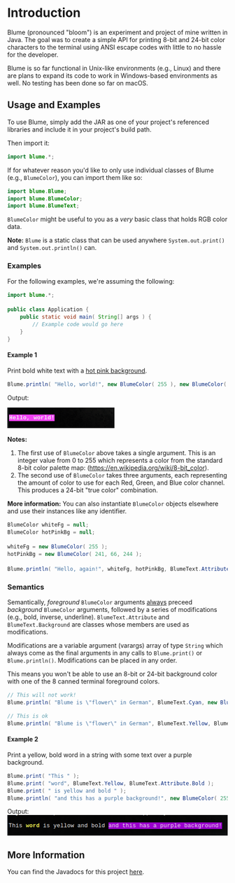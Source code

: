 # Introduction
Blume (pronounced "bloom") is an experiment and project of mine written in Java. The goal was to create a simple API for printing 8-bit and 24-bit color characters to the terminal using ANSI escape codes with little to no hassle for the developer.

Blume is so far functional in Unix-like environments (e.g., Linux) and there are plans to expand its code to work in Windows-based environments as well. No testing has been done so far on macOS.

## Usage and Examples
To use Blume, simply add the JAR as one of your project's referenced libraries and include it in your project's build path.

Then import it:
```java
import blume.*;
```

If for whatever reason you'd like to only use individual classes of Blume (e.g., `BlumeColor`), you can import them like so:
```java
import blume.Blume;
import blume.BlumeColor;
import blume.BlumeText;
```

`BlumeColor` might be useful to you as a _very_ basic class that holds RGB color data.

**Note:** `Blume` is a static class that can be used anywhere `System.out.print()` and `System.out.println()` can.

### Examples
For the following examples, we're assuming the following:
```java
import blume.*;

public class Application {
	public static void main( String[] args ) {
		// Example code would go here
	}
}
```

#### Example 1
Print bold white text with a [hot pink background](https://www.w3schools.com/colors/colors_picker.asp?color=f142f4).
```java
Blume.println( "Hello, world!", new BlumeColor( 255 ), new BlumeColor( 241, 66, 244 ), BlumeText.Attribute.Bold );
```
Output:

![Example 1](examples/example1.png)

**Notes:**
1. The first use of `BlumeColor` above takes a single argument. This is an integer value from 0 to 255 which represents a color from the standard 8-bit color palette map: (https://en.wikipedia.org/wiki/8-bit_color).
2. The second use of `BlumeColor` takes three arguments, each representing the amount of color to use for each Red, Green, and Blue color channel. This produces a 24-bit "true color" combination.

**More information:**
You can also instantiate `BlumeColor` objects elsewhere and use their instances like any identifier.
```java
BlumeColor whiteFg = null;
BlumeColor hotPinkBg = null;

whiteFg = new BlumeColor( 255 );
hotPinkBg = new BlumeColor( 241, 66, 244 );

Blume.println( "Hello, again!", whiteFg, hotPinkBg, BlumeText.Attribute.Bold );
```

### Semantics
Semantically, _foreground_ `BlumeColor` arguments <u>always</u> preceed _background_ `BlumeColor` arguments, followed by a series of modifications (e.g., bold, inverse, underline). `BlumeText.Attribute` and `BlumeText.Background` are classes whose members are used as modifications.

Modifications are a variable argument (varargs) array of type `String` which always come as the final arguments in any calls to `Blume.print()` or `Blume.println()`. Modifications can be placed in any order.

This means you won't be able to use an 8-bit or 24-bit background color with one of the 8 canned terminal foreground colors.

```java
// This will not work!
Blume.println( "Blume is \"flower\" in German", BlumeText.Cyan, new BlumeColor( 255, 155, 231 ) );
```

```java
// This is ok
Blume.println( "Blume is \"flower\" in German", BlumeText.Yellow, BlumeText.Background.Red );
```

#### Example 2
Print a yellow, bold word in a string with some text over a purple background.

```java
Blume.print( "This " );
Blume.print( "word", BlumeText.Yellow, BlumeText.Attribute.Bold );
Blume.print( " is yellow and bold " );
Blume.println( "and this has a purple background!", new BlumeColor( 255 ), new BlumeColor( 153, 0, 204 ) );
```
Output:
![Example 2](examples/example2.png)

## More Information
You can find the Javadocs for this project [here](https://github.com/allenvanderlinde/blume/tree/master/doc).
